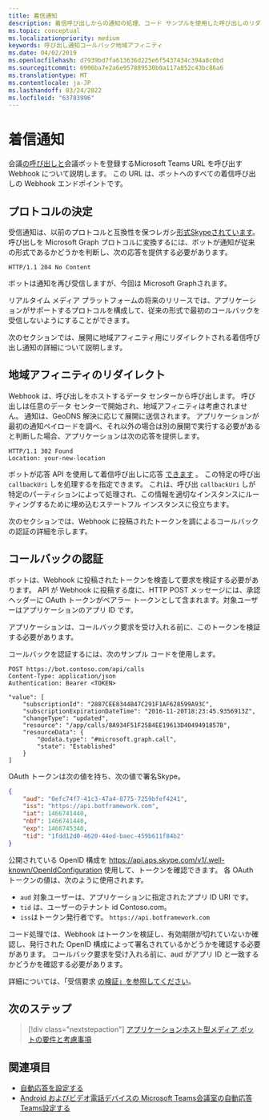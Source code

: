 ```yaml
---
title: 着信通知
description: 着信呼び出しからの通知の処理、コード サンプルを使用した呼び出しのリダイレクトと認証に関する詳細な技術情報について説明します。
ms.topic: conceptual
ms.localizationpriority: medium
keywords: 呼び出し通知コールバック地域アフィニティ
ms.date: 04/02/2019
ms.openlocfilehash: d7939bd7fa613636d225e6f5437434c394a8c0bd
ms.sourcegitcommit: 6906ba7e2a6e957889530b0a117a852c43bc86a6
ms.translationtype: MT
ms.contentlocale: ja-JP
ms.lasthandoff: 03/24/2022
ms.locfileid: "63783996"
---
```

# <a name="incoming-call-notifications"></a>着信通知

会議[の呼び出しと](./registering-calling-bot.md#create-new-bot-or-add-calling-capabilities)会議ボットを登録するMicrosoft Teams URL を呼び出す Webhook について説明します。 この URL は、ボットへのすべての着信呼び出しの Webhook エンドポイントです。

## <a name="protocol-determination"></a>プロトコルの決定

受信通知は、以前のプロトコルと互換性を保つレガシ[形式Skypeされています](/azure/bot-service/dotnet/bot-builder-dotnet-real-time-media-concepts?view=azure-bot-service-3.0&preserve-view=true)。 呼び出しを Microsoft Graph プロトコルに変換するには、ボットが通知が従来の形式であるかどうかを判断し、次の応答を提供する必要があります。

```http
HTTP/1.1 204 No Content
```

ボットは通知を再び受信しますが、今回は Microsoft Graphされます。

リアルタイム メディア プラットフォームの将来のリリースでは、アプリケーションがサポートするプロトコルを構成して、従来の形式で最初のコールバックを受信しないようにすることができます。

次のセクションでは、展開に地域アフィニティ用にリダイレクトされる着信呼び出し通知の詳細について説明します。

## <a name="redirects-for-region-affinity"></a>地域アフィニティのリダイレクト

Webhook は、呼び出しをホストするデータ センターから呼び出します。 呼び出しは任意のデータ センターで開始され、地域アフィニティは考慮されません。 通知は、GeoDNS 解決に応じて展開に送信されます。 アプリケーションが最初の通知ペイロードを調べ、それ以外の場合は別の展開で実行する必要があると判断した場合、アプリケーションは次の応答を提供します。

```http
HTTP/1.1 302 Found
Location: your-new-location
```

ボットが応答 API を使用して着信呼び出しに応答 [できます](/graph/api/call-answer?view=graph-rest-1.0&tabs=http&preserve-view=true) 。 この特定の呼び出 `callbackUri` しを処理するを指定できます。 これは、呼び出 `callbackUri` しが特定のパーティションによって処理され、この情報を適切なインスタンスにルーティングするために埋め込むステートフル インスタンスに役立ちます。

次のセクションでは、Webhook に投稿されたトークンを調によるコールバックの認証の詳細を示します。

## <a name="authenticate-the-callback"></a>コールバックの認証

ボットは、Webhook に投稿されたトークンを検査して要求を検証する必要があります。 API が Webhook に投稿する度に、HTTP POST メッセージには、承認ヘッダーに OAuth トークンがベアラー トークンとして含まれます。対象ユーザーはアプリケーションのアプリ ID です。

アプリケーションは、コールバック要求を受け入れる前に、このトークンを検証する必要があります。

コールバックを認証するには、次のサンプル コードを使用します。

```http
POST https://bot.contoso.com/api/calls
Content-Type: application/json
Authentication: Bearer <TOKEN>

"value": [
    "subscriptionId": "2887CEE8344B47C291F1AF628599A93C",
    "subscriptionExpirationDateTime": "2016-11-20T18:23:45.9356913Z",
    "changeType": "updated",
    "resource": "/app/calls/8A934F51F25B4EE19613D4049491857B",
    "resourceData": {
        "@odata.type": "#microsoft.graph.call",
        "state": "Established"
    }
]
```

OAuth トークンは次の値を持ち、次の値で署名Skype。

```json
{
    "aud": "0efc74f7-41c3-47a4-8775-7259bfef4241",
    "iss": "https://api.botframework.com",
    "iat": 1466741440,
    "nbf": 1466741440,
    "exp": 1466745340,
    "tid": "1fdd12d0-4620-44ed-baec-459b611f84b2"
}
```

公開されている OpenID 構成を <https://api.aps.skype.com/v1/.well-known/OpenIdConfiguration> 使用して、トークンを確認できます。 各 OAuth トークンの値は、次のように使用されます。

* `aud` 対象ユーザーは、アプリケーションに指定されたアプリ ID URI です。
* `tid` は、ユーザーのテナント id Contoso.com。
* `iss`はトークン発行者です。 `https://api.botframework.com`

コード処理では、Webhook はトークンを検証し、有効期限が切れていないか確認し、発行された OpenID 構成によって署名されているかどうかを確認する必要があります。 コールバック要求を受け入れる前に、aud がアプリ ID と一致するかどうかを確認する必要があります。

詳細については、「受信要求 [の検証」を参照してください](https://github.com/microsoftgraph/microsoft-graph-comms-samples/blob/master/Samples/Common/Sample.Common/Authentication/AuthenticationProvider.cs)。

## <a name="next-step"></a>次のステップ

> [!div class="nextstepaction"]
> [アプリケーションホスト型メディア ボットの要件と考慮事項](~/bots/calls-and-meetings/requirements-considerations-application-hosted-media-bots.md)

## <a name="see-also"></a>関連項目

* [自動応答を設定する](/microsoftteams/create-a-phone-system-auto-attendant)
* [Android およびビデオ電話デバイスの Microsoft Teams会議室の自動応答Teams設定する](/microsoftteams/set-up-auto-answer-on-teams-android)